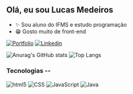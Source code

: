 ## Olá, eu sou Lucas Medeiros

- ✨ Sou aluno do IFMS e estudo programação
- 😁 Gosto muito de front-end

[![Portfolio](https://img.shields.io/website-up-down-green-red/http/monip.org.svg)](https://portfoliolucasmedeiros.vercel.app/)
[![Linkedin](https://img.shields.io/badge/LinkedIn-0077B5?style=for-the-badge&logo=linkedin&logoColor=white)](http://www.linkedin.com/in/lucasfiaesmedeiros)

![Anurag's GitHub stats](https://github-readme-stats.vercel.app/api?username=Lucasmedeiros007&show_icons=false&theme=dark)
![Top Langs](https://github-readme-stats.vercel.app/api/top-langs/?username=Lucasmedeiros007&layout=compact&theme=dark)

### Tecnologias --

<div>
    <img align="center" alt="html5" src="https://img.shields.io/badge/html5-%23E34F26.svg?style=for-the-badge&logo=html5&logoColor=white">
    <img align="center" alt="CSS" src="https://img.shields.io/badge/css3-%231572B6.svg?style=for-the-badge&logo=css3&logoColor=white">
    <img align="center" alt="JavaScript" src="https://img.shields.io/badge/JavaScript-F7DF1E?style=for-the-badge&logo=javascript&logoColor=black">
    <img align="center" alt="Java" src="https://img.shields.io/badge/Java-ED8B00?style=for-the-badge&logo=openjdk&logoColor=white">
</div>
